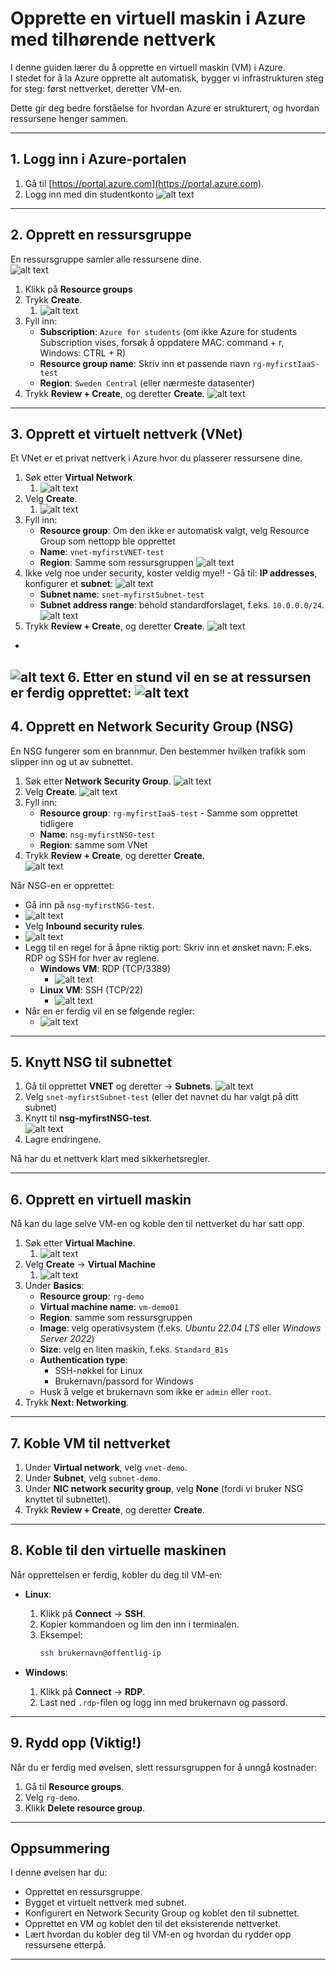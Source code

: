 # Opprette en virtuell maskin i Azure med tilhørende nettverk

I denne guiden lærer du å opprette en virtuell maskin (VM) i Azure.  
I stedet for å la Azure opprette alt automatisk, bygger vi infrastrukturen steg for steg: først nettverket, deretter VM-en.  

Dette gir deg bedre forståelse for hvordan Azure er strukturert, og hvordan ressursene henger sammen.

---

## 1. Logg inn i Azure-portalen
1. Gå til [https://portal.azure.com](https://portal.azure.com).  
2. Logg inn med din studentkonto
![alt text](img/azureportal.png)

---

## 2. Opprett en ressursgruppe
En ressursgruppe samler alle ressursene dine.  
![alt text](img/resourcegroup.png)
1. Klikk på **Resource groups**  
2. Trykk **Create**.
   1. ![alt text](img/createRG.png)
3. Fyll inn:  
   - **Subscription**: `Azure for students` (om ikke Azure for students Subscription vises, forsøk å oppdatere MAC: command + r, Windows: CTRL + R)
   - **Resource group name**: Skriv inn et passende navn `rg-myfirstIaaS-test` 
   - **Region**: `Sweden Central` (eller nærmeste datasenter)  
4. Trykk **Review + Create**, og deretter **Create**.
![alt text](img/rgSweden.png)

---

## 3. Opprett et virtuelt nettverk (VNet)
Et VNet er et privat nettverk i Azure hvor du plasserer ressursene dine.  

1. Søk etter **Virtual Network**.
   1. ![alt text](img/vnet.png)
2. Velg **Create**.
   1. ![alt text](img/createVNET.png)
3. Fyll inn:  
   - **Resource group**: Om den ikke er automatisk valgt, velg Resource Group som nettopp ble opprettet
   - **Name**: `vnet-myfirstVNET-test`  
   - **Region**: Samme som ressursgruppen
![alt text](img/vnetSwedenBasics.png)
4. Ikke velg noe under security, koster veldig mye!! - Gå til: **IP addresses**, konfigurer et **subnet**:
![alt text](img/editSubnet.png)
   - **Subnet name**: `snet-myfirstSubnet-test`  
   - **Subnet address range**: behold standardforslaget, f.eks. `10.0.0.0/24`.
![alt text](img/saveSubnet.png)
5. Trykk **Review + Create**, og deretter **Create**.
![alt text](img/ReviewCreateVNET.png)
-
![alt text](img/validationPasedSewdenVNET.png)
6. Etter en stund vil en se at ressursen er ferdig opprettet:
![alt text](img/vnet-done.png)
---

## 4. Opprett en Network Security Group (NSG)
En NSG fungerer som en brannmur. Den bestemmer hvilken trafikk som slipper inn og ut av subnettet.  

1. Søk etter **Network Security Group**.
![alt text](img/searchNSG.png)
2. Velg **Create**.
![alt text](img/createNSG.png)  
3. Fyll inn:  
   - **Resource group**: `rg-myfirstIaaS-test` - Samme som opprettet tidligere
   - **Name**: `nsg-myfirstNSG-test`  
   - **Region**: samme som VNet
4. Trykk **Review + Create**, og deretter **Create**.  
![alt text](img/reviewAndCreateNSG.png)

Når NSG-en er opprettet:
- Gå inn på `nsg-myfirstNSG-test`.
- ![alt text](img/NSG-EditNSG.png)
- Velg **Inbound security rules**.
- ![alt text](img/NSGInbound.png)  
- Legg til en regel for å åpne riktig port: Skriv inn et ønsket navn: F.eks. RDP og SSH for hver av reglene.
  - **Windows VM**: RDP (TCP/3389)
    - ![alt text](img/NSGRDP.png) 
  - **Linux VM**: SSH (TCP/22) 
    - ![alt text](img/NSGSSH.png)
- Når en er ferdig vil en se følgende regler:
  - ![alt text](img/NSGInboundWithSSHRDP.png)
---

## 5. Knytt NSG til subnettet
1. Gå til opprettet **VNET** og deretter → **Subnets**.
![alt text](img/SNET-findSubnet.png)
1. Velg `snet-myfirstSubnet-test` (eller det navnet du har valgt på ditt subnet)
2. Knytt til **nsg-myfirstNSG-test**.  
![alt text](img/nsg-attach-subnet.png)
3. Lagre endringene.

Nå har du et nettverk klart med sikkerhetsregler.

---

## 6. Opprett en virtuell maskin
Nå kan du lage selve VM-en og koble den til nettverket du har satt opp.

1. Søk etter **Virtual Machine**.
   1. ![alt text](img/SearchVM.png)
2. Velg **Create** → **Virtual Machine**
   1. ![alt text](img/createNSG.png)  
3. Under **Basics**:  
   - **Resource group**: `rg-demo`  
   - **Virtual machine name**: `vm-demo01`  
   - **Region**: samme som ressursgruppen  
   - **Image**: velg operativsystem (f.eks. *Ubuntu 22.04 LTS* eller *Windows Server 2022*)  
   - **Size**: velg en liten maskin, f.eks. `Standard_B1s`  
   - **Authentication type**:  
     - SSH-nøkkel for Linux  
     - Brukernavn/passord for Windows  
   - Husk å velge et brukernavn som ikke er `admin` eller `root`.  
4. Trykk **Next: Networking**.  

---

## 7. Koble VM til nettverket
1. Under **Virtual network**, velg `vnet-demo`.  
2. Under **Subnet**, velg `subnet-demo`.  
3. Under **NIC network security group**, velg **None** (fordi vi bruker NSG knyttet til subnettet).  
4. Trykk **Review + Create**, og deretter **Create**.

---

## 8. Koble til den virtuelle maskinen
Når opprettelsen er ferdig, kobler du deg til VM-en:

- **Linux**:  
  1. Klikk på **Connect** → **SSH**.  
  2. Kopier kommandoen og lim den inn i terminalen.  
  3. Eksempel:  
     ```bash
     ssh brukernavn@offentlig-ip
     ```

- **Windows**:  
  1. Klikk på **Connect** → **RDP**.  
  2. Last ned `.rdp`-filen og logg inn med brukernavn og passord.

---

## 9. Rydd opp (Viktig!)
Når du er ferdig med øvelsen, slett ressursgruppen for å unngå kostnader:  

1. Gå til **Resource groups**.  
2. Velg `rg-demo`.  
3. Klikk **Delete resource group**.  

---

## Oppsummering
I denne øvelsen har du:
- Opprettet en ressursgruppe.  
- Bygget et virtuelt nettverk med subnet.  
- Konfigurert en Network Security Group og koblet den til subnettet.  
- Opprettet en VM og koblet den til det eksisterende nettverket.  
- Lært hvordan du kobler deg til VM-en og hvordan du rydder opp ressursene etterpå.  

---
